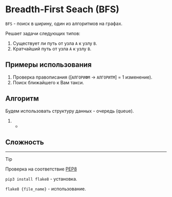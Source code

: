 # Breadth-First Seach (BFS)

`BFS` - поиск в ширину, один из алгоритмов на графах.

Решает задачи следующих типов:
1) Существует ли путь от узла `A` к узлу `B`.
2) Кратчайший путь от узла `А` к узлу `B`.

## Примеры использования

1) Проверка правописания ([`АЛГОРИФМ` -> `АЛГОРИТМ`] = 1 изменение).
2) Поиск ближайшего к Вам такси.

## Алгоритм
Будем использовать структуру данных - очередь (queue).

1. -
## Сложность

---
> [!TIP]
> Проверка на соответствие [PEP8](https://peps.python.org/pep-0008/)
> 
> `pip3 install flake8` - установка.
> 
> `flake8 {file_name}` - использование.

